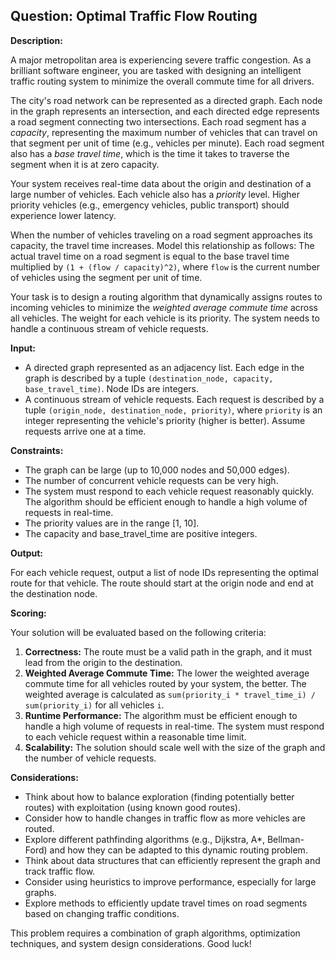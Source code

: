 ## Question: Optimal Traffic Flow Routing

**Description:**

A major metropolitan area is experiencing severe traffic congestion. As a brilliant software engineer, you are tasked with designing an intelligent traffic routing system to minimize the overall commute time for all drivers.

The city's road network can be represented as a directed graph. Each node in the graph represents an intersection, and each directed edge represents a road segment connecting two intersections.  Each road segment has a *capacity*, representing the maximum number of vehicles that can travel on that segment per unit of time (e.g., vehicles per minute). Each road segment also has a *base travel time*, which is the time it takes to traverse the segment when it is at zero capacity.

Your system receives real-time data about the origin and destination of a large number of vehicles.  Each vehicle also has a *priority* level.  Higher priority vehicles (e.g., emergency vehicles, public transport) should experience lower latency.

When the number of vehicles traveling on a road segment approaches its capacity, the travel time increases.  Model this relationship as follows:  The actual travel time on a road segment is equal to the base travel time multiplied by `(1 + (flow / capacity)^2)`, where `flow` is the current number of vehicles using the segment per unit of time.

Your task is to design a routing algorithm that dynamically assigns routes to incoming vehicles to minimize the *weighted average commute time* across all vehicles.  The weight for each vehicle is its priority. The system needs to handle a continuous stream of vehicle requests.

**Input:**

*   A directed graph represented as an adjacency list. Each edge in the graph is described by a tuple `(destination_node, capacity, base_travel_time)`. Node IDs are integers.
*   A continuous stream of vehicle requests. Each request is described by a tuple `(origin_node, destination_node, priority)`, where `priority` is an integer representing the vehicle's priority (higher is better). Assume requests arrive one at a time.

**Constraints:**

*   The graph can be large (up to 10,000 nodes and 50,000 edges).
*   The number of concurrent vehicle requests can be very high.
*   The system must respond to each vehicle request reasonably quickly.  The algorithm should be efficient enough to handle a high volume of requests in real-time.
*   The priority values are in the range [1, 10].
*   The capacity and base_travel_time are positive integers.

**Output:**

For each vehicle request, output a list of node IDs representing the optimal route for that vehicle.  The route should start at the origin node and end at the destination node.

**Scoring:**

Your solution will be evaluated based on the following criteria:

1.  **Correctness:** The route must be a valid path in the graph, and it must lead from the origin to the destination.
2.  **Weighted Average Commute Time:** The lower the weighted average commute time for all vehicles routed by your system, the better.  The weighted average is calculated as `sum(priority_i * travel_time_i) / sum(priority_i)` for all vehicles `i`.
3.  **Runtime Performance:** The algorithm must be efficient enough to handle a high volume of requests in real-time. The system must respond to each vehicle request within a reasonable time limit.
4.  **Scalability:** The solution should scale well with the size of the graph and the number of vehicle requests.

**Considerations:**

*   Think about how to balance exploration (finding potentially better routes) with exploitation (using known good routes).
*   Consider how to handle changes in traffic flow as more vehicles are routed.
*   Explore different pathfinding algorithms (e.g., Dijkstra, A\*, Bellman-Ford) and how they can be adapted to this dynamic routing problem.
*   Think about data structures that can efficiently represent the graph and track traffic flow.
*   Consider using heuristics to improve performance, especially for large graphs.
*   Explore methods to efficiently update travel times on road segments based on changing traffic conditions.

This problem requires a combination of graph algorithms, optimization techniques, and system design considerations. Good luck!
